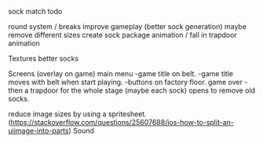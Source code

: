 sock match todo

round system / breaks
improve gameplay (better sock generation)
maybe remove different sizes
create sock package animation / fall in trapdoor animation

Textures
better socks

Screens (overlay on game)
main menu
-game title on belt.
-game title moves with belt when start playing.
-buttons on factory floor.
game over
-then a trapdoor for the whole stage (maybe each sock) opens to remove old socks.

reduce image sizes by using a spritesheet. (https://stackoverflow.com/questions/25607688/ios-how-to-split-an-uiimage-into-parts)
Sound
